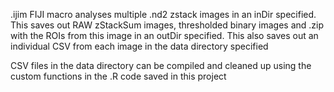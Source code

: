 .ijim FIJI macro analyses multiple .nd2 zstack images in an inDir specified. 
This saves out RAW zStackSum images, thresholded binary images and .zip with the ROIs from this image in an outDir specified. 
This also saves out an individual CSV from each image in the data directory specified

CSV files in the data directory can be compiled and cleaned up using the custom functions in the .R code saved in this project
